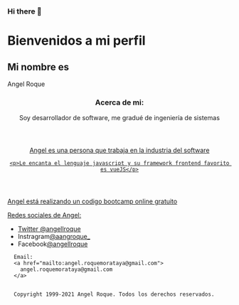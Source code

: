 ### Hi there 👋
<!DOCTYPE html>
<html lang="en">

<head>
  <meta charset="UTF-8">
  <meta name="viewport" content="width=device-width, initial-scale=1.0">
  <meta http-equiv="X-UA-Compatible" content="ie=edge">
 
 
</head>

<body>
  <main>
    <h1>Bienvenidos a mi perfil</h1>
    <h2>Mi nombre es</h2>
    <p> Angel Roque</p>
  </main>
  <header>
    <h3>Acerca de mi:</h3>
    <p>Soy desarrollador de software, me gradué de ingeniería de sistemas </p>
  </header>
	<a href="https://www.facebook.com/angel.roque.3304" target="_blank">
      
  <header>
    <p>Angel es una persona que trabaja en la industria del software</p>

    <p>Le encanta el lenguaje javascript y su framework frontend favorito es vueJS</p>
  </header>
  <p> Angel está realizando un codigo bootcamp online gratuito</p>

  <footer>
    Redes sociales de Angel:
    <ul>
      <li>Twitter
        <a href="https://twitter.com/angellroque">
          @angellroque
        </a>
      </li>
      <li>Instragram<a href="https://instagram.com/aangroque_">@aangroque_</a></li>
      <li>Facebook<a href="https://www.facebook.com/angel.roque.3304">@angellroque</a></li>
    </ul>

    
      Email:
      <a href="mailto:angel.roquemorataya@gmail.com">
        angel.roquemorataya@gmail.com
      </a>
    
    
      Copyright 1999-2021 Angel Roque. Todos los derechos reservados.
    
  </footer>
</body>

</html>
